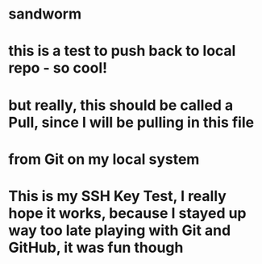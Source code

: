 # sandworm
# this is a test to push back to local repo - so cool!
# but really, this should be called a Pull, since I will be pulling in this file
# from Git on my local system
# This is my SSH Key Test, I really hope it works, because I stayed up way too late playing with Git and GitHub, it was fun though
